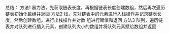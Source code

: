 总结：
    方法1
        暴力法，先获取链表长度，再根据链表长度创建数组，然后再次遍历链表初始化数组并返回
    方法2
        栈，先对链表中的元素进行入栈操作并记录链表长度，然后创建数组。进行出栈操作并对数
        组进行赋值和返回
    方法3
        队列，遍历链表并对队列进行插入元素，创建队列大小的数组并将队列元素赋给数组并返回
